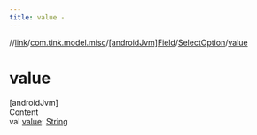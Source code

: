 ```yaml
---
title: value -
---
```

//[link](../../../index.md)/[com.tink.model.misc](../../index.md)/[[androidJvm]Field](../index.md)/[SelectOption](index.md)/[value](value.md)



# value  
[androidJvm]  
Content  
val [value](value.md): [String](https://kotlinlang.org/api/latest/jvm/stdlib/kotlin/-string/index.html)  



